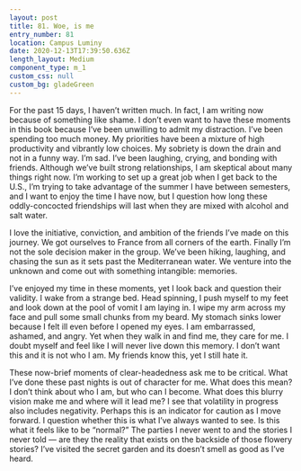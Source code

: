 ```yaml
---
layout: post
title: 81. Woe, is me
entry_number: 81
location: Campus Luminy
date: 2020-12-13T17:39:50.636Z
length_layout: Medium
component_type: m_1
custom_css: null
custom_bg: gladeGreen
---
```

For the past 15 days, I haven’t written much. In fact, I am writing now because of something like shame. I don’t even want to have these moments in this book because I’ve been unwilling to admit my distraction. I’ve been spending too much money. My priorities have been a mixture of high productivity and vibrantly low choices. My sobriety is down the drain and not in a funny way. I’m sad. I’ve been laughing, crying, and bonding with friends. Although we’ve built strong relationships, I am skeptical about many things right now. I’m working to set up a great job when I get back to the U.S., I’m trying to take advantage of the summer I have between semesters, and I want to enjoy the time I have now, but I question how long these oddly-concocted friendships will last when they are mixed with alcohol and salt water.

I love the initiative, conviction, and ambition of the friends I’ve made on this journey. We got ourselves to France from all corners of the earth. Finally I’m not the sole decision maker in the group. We’ve been hiking, laughing, and chasing the sun as it sets past the Mediterranean water. We venture into the unknown and come out with something intangible: memories.

I’ve enjoyed my time in these moments, yet I look back and question their validity. 
I wake from a strange bed. Head spinning, I push myself to my feet and look down at the pool of vomit I am laying in. I wipe my arm across my face and pull some small chunks from my beard. My stomach sinks lower because I felt ill even before I opened my eyes. I am embarrassed, ashamed, and angry. Yet when they walk in and find me, they care for me. I doubt myself and feel like I will never live down this memory. I don’t want this and it is not who I am. My friends know this, yet I still hate it.

These now-brief moments of clear-headedness ask me to be critical. What I’ve done these past nights is out of character for me. What does this mean? I don’t think about who I am, but who can I become. What does this blurry vision make me and where will it lead me? I see that volatility in progress also includes negativity. 
Perhaps this is an indicator for caution as I move forward. I question whether this is what I’ve always wanted to see. Is this what it feels like to be “normal?” The parties I never went to and the stories I never told — are they the reality that exists on the backside of those flowery stories? I’ve visited the secret garden and its doesn’t smell as good as I’ve heard.